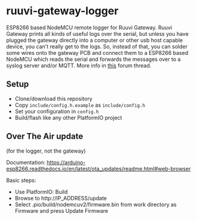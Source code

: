 # ruuvi-gateway-logger

ESP8266 based NodeMCU remote logger for Ruuvi Gateway.
Ruuvi Gateway prints all kinds of useful logs over the serial, but unless you have plugged the gateway directly into a computer or other usb host capable device, you can't really get to the logs.
So, instead of that, you can solder some wires onto the gateway PCB and connect them to a ESP8266 based NodeMCU which reads the serial and forwards the messages over to a syslog server and/or MQTT. More info in [this](https://f.ruuvi.com/t/ruuvi-gateway-logs-to-a-remote-syslog-server-the-diy-way/6130) forum thread.

## Setup

- Clone/download this repository
- Copy `include/config.h.example` as `include/config.h`
- Set your configuration in `config.h`
- Build/flash like any other PlatformIO project

## Over The Air update

(for the logger, not the gateway)

Documentation: https://arduino-esp8266.readthedocs.io/en/latest/ota_updates/readme.html#web-browser

Basic steps:

- Use PlatformIO: Build
- Browse to http://IP_ADDRESS/update
- Select .pio/build/nodemcuv2/firmware.bin from work directory as Firmware and press Update Firmware
